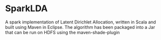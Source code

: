 SparkLDA
========

A spark implementation of Latent Dirichlet Allocation, written in Scala and built using Maven in Eclipse. The algorithm has been packaged into a Jar that can be run on HDFS using the maven-shade-plugin



